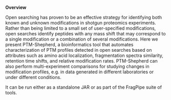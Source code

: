 **Overview**

Open searching has proven to be an effective strategy for identifying both known and unknown modifications in shotgun proteomics experiments. Rather than being limited to a small set of user-specified modifications, open searches identify peptides with any mass shift that may correspond to a single modification or a combination of several modifications. Here we present PTM-Shepherd, a bioinformatics tool that automates characterization of PTM profiles detected in open searches based on attributes such as amino acid localization, fragmentation spectra similarity, retention time shifts, and relative modification rates. PTM-Shepherd can also perform multi-experiment comparisons for studying changes in modification profiles, e.g. in data generated in different laboratories or under different conditions.

It can be run either as a standalone JAR or as part of the FragPipe suite of tools.

